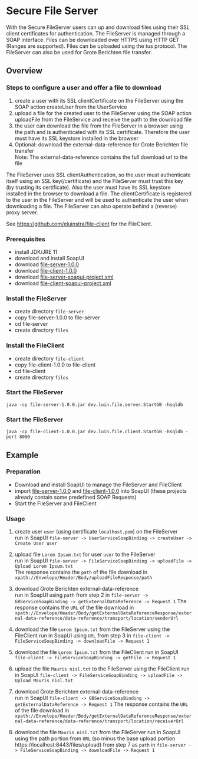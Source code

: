 # Secure File Server
With the Secure FileServer users can up and download files using their SSL client certificates for authentication. The FileServer is managed through a SOAP interface. Files can be downloaded over HTTPS using HTTP GET (Ranges are supported). Files can be uploaded using the tus protocol. The FileServer can also be used for Grote Berichten file transfer.  

## Overview
   
### Steps to configure a user and offer a file to download

1. create a user with its SSL clientCertificate on the FileServer using the SOAP action createUser from the UserService  
2. upload a file for the created user to the FileServer using the SOAP action uploadFile from the FileService and receive the path to the download file  
3. the user can download the file from the FileServer in a browser using the path and is authenticated with its SSL certificate. Therefore the user must have its SSL keystore installed in the browser   
4. Optional: download the external-data-reference for Grote Berichten file transfer  
   Note: The external-data-reference contains the full download url to the file

The FileServer uses SSL clientAuthentication, so the user must authenticate itself using an SSL key(/certificate) and the FileServer must trust this key (by trusting its certificate). Also the user must have its SSL keystore installed in the browser to download a file. The clientCertificate is registered to the user in the FileServer and will be used to authenticate the user when downloading a file. The FileServer can also operate behind a (reverse) proxy server.

See https://github.com/eluinstra/file-client for the FileClient.

### Prerequisites

- install JDK/JRE 11
- download and install SoapUI
- download [file-server-1.0.0](https://github.com/eluinstra/file-server/releases/download/1.0.0/file-server-1.0.0.jar)
- download [file-client-1.0.0](https://github.com/eluinstra/file-client/releases/download/1.0.0/file-client-1.0.0.jar)
- download [file-server-soapui-project.xml](https://github.com/eluinstra/file-server/raw/master/resources/file-server-soapui-project.xml)
- download [file-client-soapui-project.xml](https://github.com/eluinstra/file-client/raw/master/resources/file-client-soapui-project.xml)

### Install the FileServer

- create directory `file-server`
- copy file-server-1.0.0 to file-server
- cd file-server
- create directory `files`

### Install the FileClient

- create directory `file-client`
- copy file-client-1.0.0 to file-client
- cd file-client
- create directory `files`

### Start the FileServer

```
java -cp file-server-1.0.0.jar dev.luin.file.server.StartGB -hsqldb
```

### Start the FileServer

```
java -cp file-client-1.0.0.jar dev.luin.file.client.StartGB -hsqldb -port 8000
```

## Example

### Preparation

- Download and install SoapUI to manage the FileServer and FileClient
- import [file-server-1.0.0](https://github.com/eluinstra/file-server/releases/download/1.0.0/file-server-1.0.0.jar) and [file-client-1.0.0](https://github.com/eluinstra/file-client/releases/download/1.0.0/file-client-1.0.0.jar) into SoapUI (these projects already contain some predefined SOAP Requests)
- Start the FileServer and FileClient

### Usage

1. create user `user` (using certificate `localhost.pem`) on the FileServer  
   run in SoapUI `file-server -> UserServiceSoapBinding -> createUser -> Create User user`

2. upload file `Lorem Ipsum.txt` for user `user` to the FileServer  
   run in SoapUI `file-server -> FileServiceSoapBinding -> uploadFile -> Upload Lorem Ipsum.txt`  
   The response contains the `path` of the file download in `xpath://Envelope/Header/Body/uploadFileResponse/path`
3. download Grote Berichten external-data-reference  
   run in SoapUI using `path` from step 2 in `file-server -> GBServiceSoapBinding -> getExternalDataReference -> Request 1`
   The response contains the `URL` of the file download in `xpath://Envelope/Header/Body/getExternalDataReferenceResponse/external-data-reference/data-reference/transport/location/senderUrl`

4. download the file `Lorem Ipsum.txt` from the FileServer using the FileClient
   run in SoapUI using `URL` from step 3 in `file-client -> FileServiceSoapBinding -> downloadFile -> Request 1`  
5. download the file `Lorem Ipsum.txt` from the FileClient
   run in SoapUI `file-client -> FileServiceSoapBinding -> getFile -> Request 1`  

6. upload the file `Mauris nisl.txt` to the FileServer using the FileClient
   run in SoapUI `file-client -> FileServiceSoapBinding -> uploadFile -> Upload Mauris nisl.txt`  
7. download Grote Berichten external-data-reference  
   run in SoapUI `file-client -> GBServiceSoapBinding -> getExternalDataReference -> Request 1`
   The response contains the `URL` of the file download in `xpath://Envelope/Header/Body/getExternalDataReferenceResponse/external-data-reference/data-reference/transport/location/receiverUrl`

8. download the file `Mauris nisl.txt` from the FileServer
   run in SoapUI using the path portion from `URL` (so minus the base upload portion https://localhost:8443/files/upload) from step 7 as `path` in `file-server -> FileServiceSoapBinding -> downloadFile -> Request 1`  
